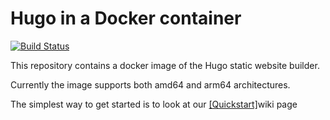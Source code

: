 # Hugo in a Docker container
[![Build Status](http://jenkins.area51.onl/job/peter-mount/job/hugo/job/master/badge/icon)](http://jenkins.area51.onl/job/peter-mount/job/hugo/job/master/)

This repository contains a docker image of the Hugo static website builder.

Currently the image supports both amd64 and arm64 architectures.

The simplest way to get started is to look at our [[Quickstart]](https://github.com/peter-mount/hugo/wiki/Quickstart)wiki page
